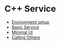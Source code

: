 # C++ Service

- [Environment setup](setup.md)
- [Basic Service](basic/)
- [Minimal UI](minimal-ui/)
- [Calling Others](calling/)
